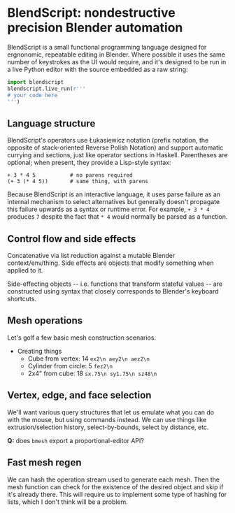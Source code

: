 # BlendScript: nondestructive precision Blender automation
BlendScript is a small functional programming language designed for ergnonomic,
repeatable editing in Blender. Where possible it uses the same number of
keystrokes as the UI would require, and it's designed to be run in a live Python
editor with the source embedded as a raw string:

```py
import blendscript
blendscript.live_run(r'''
# your code here
''')
```


## Language structure
BlendScript's operators use Łukasiewicz notation (prefix notation, the opposite
of stack-oriented Reverse Polish Notation) and support automatic currying and
sections, just like operator sections in Haskell. Parentheses are optional; when
present, they provide a Lisp-style syntax:

```
+ 3 * 4 5           # no parens required
(+ 3 (* 4 5))       # same thing, with parens
```

Because BlendScript is an interactive language, it uses parse failure as an
internal mechanism to select alternatives but generally doesn't propagate this
failure upwards as a syntax or runtime error. For example, `+ 3 * 4` produces
`7` despite the fact that `* 4` would normally be parsed as a function.


## Control flow and side effects
Concatenative via list reduction against a mutable Blender context/env/thing.
Side effects are objects that modify something when applied to it.

Side-effecting objects -- i.e. functions that transform stateful values -- are
constructed using syntax that closely corresponds to Blender's keyboard
shortcuts.


## Mesh operations
Let's golf a few basic mesh construction scenarios.

+ Creating things
  + Cube from vertex: 14 `ex2\n aey2\n aez2\n`
  + Cylinder from circle: 5 `fez2\n`
  + 2x4" from cube: 18 `sx.75\n sy1.75\n sz48\n`


## Vertex, edge, and face selection
We'll want various query structures that let us emulate what you can do with the
mouse, but using commands instead. We can use things like extrusion/selection
history, select-by-bounds, select by distance, etc.

**Q:** does `bmesh` export a proportional-editor API?


## Fast mesh regen
We can hash the operation stream used to generate each mesh. Then the mesh
function can check for the existence of the desired object and skip if it's
already there. This will require us to implement some type of hashing for lists,
which I don't think will be a problem.
